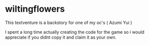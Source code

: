 # wiltingflowers

This textventure is a backstory for one of my oc's ( Azumi Yui )

I spent a long time actually creating the code for the game so i would appreciate if you didnt copy it and claim it as your own.

